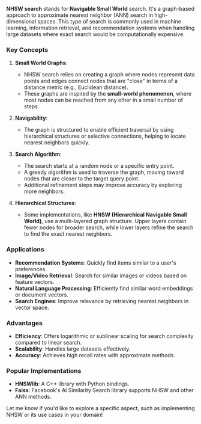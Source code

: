 

**NHSW search** stands for **Navigable Small World** search. It's a graph-based approach to approximate nearest neighbor (ANN) search in high-dimensional spaces. This type of search is commonly used in machine learning, information retrieval, and recommendation systems when handling large datasets where exact search would be computationally expensive.

### Key Concepts
1. **Small World Graphs**: 
   - NHSW search relies on creating a graph where nodes represent data points and edges connect nodes that are "close" in terms of a distance metric (e.g., Euclidean distance).
   - These graphs are inspired by the **small-world phenomenon**, where most nodes can be reached from any other in a small number of steps.

2. **Navigability**:
   - The graph is structured to enable efficient traversal by using hierarchical structures or selective connections, helping to locate nearest neighbors quickly.

3. **Search Algorithm**:
   - The search starts at a random node or a specific entry point.
   - A greedy algorithm is used to traverse the graph, moving toward nodes that are closer to the target query point.
   - Additional refinement steps may improve accuracy by exploring more neighbors.

4. **Hierarchical Structures**:
   - Some implementations, like **HNSW (Hierarchical Navigable Small World)**, use a multi-layered graph structure. Upper layers contain fewer nodes for broader search, while lower layers refine the search to find the exact nearest neighbors.

### Applications
- **Recommendation Systems**: Quickly find items similar to a user's preferences.
- **Image/Video Retrieval**: Search for similar images or videos based on feature vectors.
- **Natural Language Processing**: Efficiently find similar word embeddings or document vectors.
- **Search Engines**: Improve relevance by retrieving nearest neighbors in vector space.

### Advantages
- **Efficiency**: Offers logarithmic or sublinear scaling for search complexity compared to linear search.
- **Scalability**: Handles large datasets effectively.
- **Accuracy**: Achieves high recall rates with approximate methods.

### Popular Implementations
- **HNSWlib**: A C++ library with Python bindings.
- **Faiss**: Facebook's AI Similarity Search library supports NHSW and other ANN methods.

Let me know if you'd like to explore a specific aspect, such as implementing NHSW or its use cases in your domain!